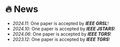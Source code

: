 # 🔥 News
- *2024.11*: One paper is accepted by ***IEEE GRSL***!
- *2024.10*: One paper is accepted by ***IEEE JSTARS***!
- *2024.06*: One paper is accepted by ***IEEE TGRS***!
- *2023.12*: One paper is accepted by ***IEEE TGRS***!
